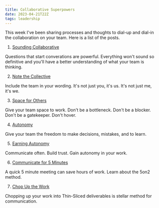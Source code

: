 ```yaml
---
title: Collaborative Superpowers
date: 2023-04-21T22Z
tags: leadership
---
```


This week I've been sharing processes and thoughts to dial-up and dial-in the collaboration on your team. Here is a list of the posts.

1. [Sounding Collaborative](/sound-collaborative/)

Questions that start converations are powerful. Everything won't sound so definitive and you'll have a better understanding of what your team is thinking.

2. [Note the Collective](/note-the-collective/)

Include the team in your wording. It's not just you, it's us. It's not just me, it's we.

3. [Space for Others](/space-for-others/)

Give your team space to work. Don't be a bottleneck. Don't be a blocker. Don't be a gatekeeper. Don't hover.

4. [Autonomy](/autonomy/)

Give your team the freedom to make decisions, mistakes, and to learn.

5. [Earning Autonomy](/earning-autonomy/)

Communicate often. Build trust. Gain autonomy in your work.

6. [Communicate for 5 Minutes](/communicate-for-5-minutes/)

A quick 5 minute meeting can save hours of work. Learn about the 5on2 method.

7. [Chop Up the Work](/thin-slices/)

Chopping up your work into Thin-Sliced deliverables is stellar method for communication.
